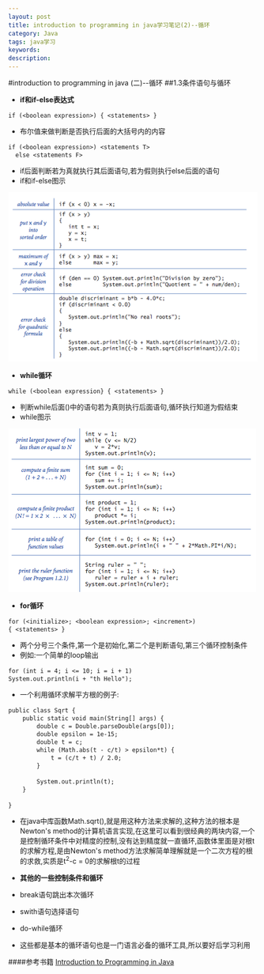 ```yaml
---
layout: post
title: introduction to programming in java学习笔记(2)--循环
category: Java
tags: java学习
keywords:
description:
---
```

#introduction to programming in java (二)--循环
##1.3条件语句与循环

* **if和if-else表达式**

```
if (<boolean expression>) { <statements> }
```
* 布尔值来做判断是否执行后面的大括号内的内容

```
if (<boolean expression>) <statements T>
  else <statements F>
```
* if后面判断若为真就执行其后面语句,若为假则执行else后面的语句
* if和if-else图示

![if and if-else](/public/img/java/if-else.png)

* **while循环**

```
while (<boolean expression} { <statements> }
```
* 判断while后面()中的语句若为真则执行后面语句,循环执行知道为假结束
* while图示

![while](/public/img/java/for-while.png)

* **for循环**

```
for (<initialize>; <boolean expression>; <increment>)
{ <statements> }
```
* 两个分号三个条件,第一个是初始化,第二个是判断语句,第三个循环控制条件
* 例如:一个简单的loop输出

```
for (int i = 4; i <= 10; i = i + 1)
System.out.println(i + "th Hello");
```

* 一个利用循环求解平方根的例子:

```
public class Sqrt {
    public static void main(String[] args) {
        double c = Double.parseDouble(args[0]);
        double epsilon = 1e-15;
        double t = c;
        while (Math.abs(t - c/t) > epsilon*t) {
            t = (c/t + t) / 2.0;
        }

        System.out.println(t);
    }

}
```
* 在java中库函数Math.sqrt(),就是用这种方法来求解的,这种方法的根本是Newton's method的计算机语言实现,在这里可以看到很经典的两块内容,一个是控制循环条件中对精度的控制,没有达到精度就一直循环,函数体里面是对根t的求解方程,是由Newton's method方法求解简单理解就是一个二次方程的根的求救,实质是t<sup>2</sup>-c = 0的求解根t的过程

* **其他的一些控制条件和循环**
* break语句跳出本次循环
* swith语句选择语句
* do-while循环
* 这些都是基本的循环语句也是一门语言必备的循环工具,所以要好后学习利用

####参考书籍
[Introduction to Programming in Java](http://introcs.cs.princeton.edu/java/home/)